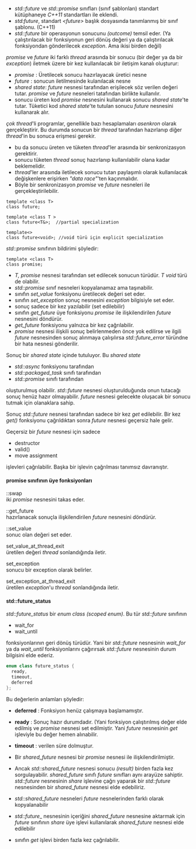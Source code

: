 - _std::future_ ve _std::promise_ sınıfları (sınıf şablonları) standart kütüphaneye _C++11_ standartları ile eklendi.
- _std:future_, standart _\<future>_ başlık dosyasında tanımlanmış bir sınıf şablonu. (C++11)
- _std::future_ bir operasyonun sonucunu _(outcome)_ temsil eder. (Ya çalıştırılacak bir fonksiyonun geri dönüş değeri ya da çalıştırılacak fonksiyondan gönderilecek _exception_. Ama ikisi birden değil)

_promise_ ve _future_ iki farklı _thread_ arasında bir sonucu (bir değer ya da bir _exception_) iletmek üzere bir kez kullanılacak bir iletişim kanalı oluşturur:<br>

- _promise_     : Üretilecek sonucu hazırlayacak üretici nesne
- _future_      : sonucun iletilmesinde kulanılacak nesne
- _shared state_: _future_ nesnesi tarafından erişilecek söz verilen değeri tutar. _promise_ ve _future_ nesneleri tatafından birlikte kullanılır.
- sonucu üreten kod _promise_ nesnesini kullanarak sonucu _shared state_'te tutar. Tüketici kod _shared state_'te tutulan sonucu _future_ nesnesini kullanarak alır.

_çok thread_'li programlar, genellikle bazı hesaplamaları _asenkron_ olarak gerçekleştirir. Bu durumda sonucun bir _thread_ tarafından hazırlanıp diğer _thread_'in bu sonuca erişmesi gerekir. 
- bu da sonucu üreten ve tüketen _thread_'ler arasında bir senkronizasyon gerektirir.
- sonucu tüketen _thread_ sonuç hazırlanıp kullanılabilir olana kadar beklemelidir.
- _thread_'ler arasında iletilecek sonucu tutan paylaşımlı olarak kullanılacak değişkenlere erişirken _"data race"_'ten kaçınmalıdır.
- Böyle bir senkronizasyon _promise_ ve _future_ nesneleri ile gerçekleştirilebilir.


```
template <class T> 
class future; 

template <class T > 
class future<T&>;  //partial specialization

template<> 
class future<void>; //void türü için explicit specialization 

```

_std::promise_ sınıfının bildirimi şöyledir: <br>

```
template <class T>
class promise;
```
- _T, promise_ nesnesi tarafından set edilecek  sonucun türüdür. _T_ _void_ türü de olabilir.
- _std::promise_ sınıf nesneleri kopyalanamaz ama taşınabilir.
- sınıfın _set_value_ fonksiyonu üretilecek değeri set eder.
- sınıfın _set_exception_ sonuç nesnesini _exception_ bilgisiyle set eder.
- sonuç sadece bir kez yazılabilir (set edilebilir)
- sınıfın _get_future_ üye fonksiyonu _promise_ ile ilişkilendirilen _future_ nesnesini döndürür.
- _get_future_ fonksiyonu yalnızca bir kez çağrılabilir.
- _promise_ nesnesi ilişkili sonuç belirlenmeden önce yok edilirse ve ilgili _future_ nesnesinden sonuç alınmaya çalışılırsa _std::future_error_ türündne bir hata nesnesi gönderilir.

Sonuç bir _shared state_ içinde tutuluyor. Bu _shared state_ 
+ _std::async_ fonksiyonu tarafından
+ _std::packaged_task_ sınıfı tarafından
+ _std::promise_ sınıfı tarafından
  
oluşturulmuş olabilir. 
_std::future_ nesnesi oluşturulduğunda onun tutacağı sonuç henüz hazır olmayabilir. _future_ nesnesi gelecekte oluşacak bir sonucu tutmak için olanaklara sahip.
  
  
Sonuç _std::future_ nesnesi tarafından sadece bir kez _get_ edilebilir. 
Bir kez _get()_ fonksiyonu çağrıldıktan sonra _future_ nesnesi geçersiz hale gelir. <br>

Geçersiz bir _future_ nesnesi için sadece 
+ destructor
+ valid()
+ move assignment

işlevleri çağrılabilir. Başka bir işlevin çağrılması tanımsız davranıştır.

#### promise sınıfının üye fonksiyonları
::swap  <br>
iki _promise_ nesnesini takas eder.

::get_future <br>
hazırlanacak sonuçla ilişkilendirilen _future_ nesnesini döndürür.<br>

::set_value <br>
sonuc olan değeri set eder. <br>

set_value_at_thread_exit <br>
üretilen değeri _thread_ sonlandığında iletir.<br>

set_exception <br>
sonucu bir exception olarak belirler. <br>

set_exception_at_thread_exit <br>
üretilen _exception_'u _thread_ sonlandığında iletir. <br>

#### std::future_status

_std::future_status_ bir _enum class_ _(scoped enum)_. Bu tür _std::future_ sınıfının

- wait_for
- wait_until

fonksiyonlarının geri dönüş türüdür. 
Yani bir _std::future_ nesnesinin _wait_for_ ya da _wait_until_ fonksiyonlarını çağırırsak _std::future_ nesnesinin durum bilgisini elde ederiz. 

```cpp
enum class future_status {
  ready,
  timeout,
  deferred
};
```
Bu değerlerin anlamları şöyledir:

- **deferred** : Fonksiyon henüz çalışmaya başlamamıştır.
- **ready**    : Sonuç hazır durumdadır. (Yani fonksiyon çalıştırılmış değer elde edilmiş ve _promise_ nesnesi set edilmiştir. Yani _future_ nesnesinin _get_ işleviyle bu değer hemen alınabilir.  
- **timeout**  : verilen süre dolmuştur.

- Bir _shared_future_ nesnesi bir _promise_ nesnesi ile ilişkilendirilmiştir. 
- Ancak _std::shared_future_ nesnesi sonucu _(result)_ birden fazla kez sorgulayabilir.
_shared_future_ sınıfı _future_ sınıfları aynı arayüze sahiptir.
_std::future_ nesnesinin _share_ işlevine çağrı yaparak bir _std::future_ nesnesinden bir _shared_future_ nesnesi elde edebiliriz.
- _std::shared_future_ nesneleri _future_ nesnelerinden farklı olarak kopyalanabilir
- _std::future__ nesnesinin içeriğini _shared_future_ nesnesine aktarmak için _future_ sınıfının _share_ üye işlevi kullanılarak _shared_future_ nesnesi elde edilebilir

- sınıfın _get_ işlevi birden fazla kez çağrılabilir.





